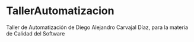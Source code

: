 # TallerAutomatizacion
Taller de Automatización de Diego Alejandro Carvajal Díaz, para la materia de Calidad del Software
